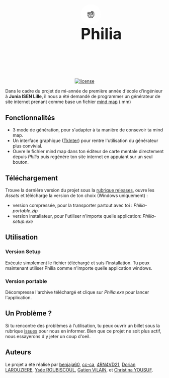 <!-- GitHub -->
[license-url]: https://github.com/GatienVilain/Binairo/blob/master/LICENSE "Ouvre la page de la licence"
[license-image]: https://img.shields.io/badge/license-MPL%20v2.0-blue.svg
[releases-url]: https://github.com/GatienVilain/Binairo/releases "Ouvre la page des versions du projet"
[issues-url]: https://github.com/GatienVilain/Binairo/issues "Ouvre la page des problèmes rencontrés"

<!-- Documentations -->
[documentation-mindmap-url]: https://fr.wikipedia.org/wiki/Carte_heuristique "Page wikipedia sur la carte mentale"
[documentation-tkinter-url]: https://docs.python.org/3/library/tkinter.html "Ouvre la documentation officiel de la bibliothèque TkInter"

<!-- Auteurs -->
[auteur-benjaja60-url]: https://github.com/benjaja60 "Page GitHub de benjaja60"
[auteur-cc-url]: https://github.com/cc-ca "Page GitHub de CC-CA"
[auteur-4RN4VD21-url]: https://github.com/4RN4VD21 "Page Github de 4RN4VD21"
[auteur-DorianLarouziere-url]: https://github.com/DorianLarouziere "Page GitHub de Dorian Larouziere"
[auteur-ysee-url]: https://github.com/ysee-roubiscoul "Page GitHub de Ysee Roubiscoul"
[auteur-gatien-url]: https://github.com/GatienVilain "Page GitHub de Gatien Vilain"
[auteur-christina-url]: https://github.com/Yousufchristina "Page GitHub de Christina Yousuf"



<div align="center">
    <h1 style="display:flex; justify-content:space-around; align-items: center; flex-wrap: wrap; font-size:3.5em; padding: 2vh 25vw; margin:">
        <img src="./src/images/icon.png" alt="" width=150  style="padding: 20px; background-color:white; border-radius: 1em;">
        Philia
    </h1>

[![license][license-image]][license-url]
</div>


Dans le cadre du projet de mi-année de première année d'école d'ingénieur à **Junia ISEN Lille**, il nous a été demandé de programmer un générateur de site internet prenant comme base un fichier [mind map][documentation-mindmap-url] (.mm)

## Fonctionnalités

* 3 mode de génération, pour s'adapter à ta manière de consevoir ta mind map.
* Un interface graphique ([TkInter][documentation-tkinter-url]) pour rentre l'utilisation du générateur plus convivial.
* Ouvre le fichier mind map dans ton éditeur de carte mentale directement depuis *Philia* puis regénére ton site internet en appuiant sur un seul bouton.

## Téléchargement

Trouve la dernière version du projet sous la [rubrique releases][releases-url], ouvre les *Assets* et télécharge la version de ton choix (Windows uniquement) :

* version compressée, pour la transporter partout avec toi : *Philia-portable.zip*
* version installateur, pour l'utiliser n'importe quelle application: *Philia-setup.exe*

## Utilisation

### Version Setup

Exécute simplement le fichier téléchargé et suis l'installation. Tu peux maintenant utiliser Philia comme n'importe quelle application windows.

### Version portable

Décompresse l'archive téléchargé et clique sur *Philia.exe* pour lancer l'application.

## Un Problème ?

Si tu rencontre des problèmes à l'utilisation, tu peux ouvrir un billet sous la rubrique [issues][issues-url] pour nous en informer.
Bien que ce projet ne soit plus actif, nous essayerons d'y jeter un coup d'oeil.

## Auteurs

Le projet a été réalisé par [benjaja60][auteur-benjaja60-url], [cc-ca][auteur-cc-url], [4RN4VD21][auteur-4RN4VD21-url], [Dorian LAROUZIERE][auteur-DorianLarouziere-url], [Ysée ROUBISCOUL][auteur-ysee-url], [Gatien VILAIN][auteur-gatien-url], et [Christina YOUSUF][auteur-christina-url].